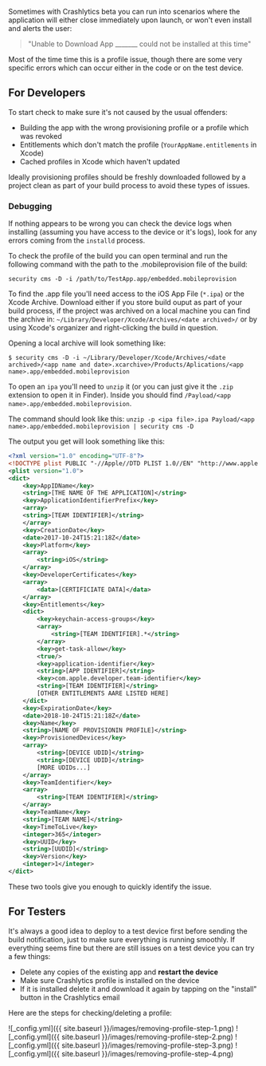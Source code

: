 Sometimes with Crashlytics beta you can run into scenarios where the application will either close immediately upon launch, or won't even install and alerts the user:

> "Unable to Download App
> _______ could not be installed at this time"

Most of the time time this is a profile issue, though there are some very specific errors which can occur either in the code or on the test device.

## For Developers
To start check to make sure it's not caused by the usual offenders:

* Building the app with the wrong provisioning profile or a profile which was revoked
* Entitlements which don't match the profile (`YourAppName.entitlements` in Xcode)
* Cached profiles in Xcode which haven't updated

Ideally provisioning profiles should be freshly downloaded followed by a project clean as part of your build process to avoid these types of issues.


### Debugging
If nothing appears to be wrong you can check the device logs when installing (assuming you have access to the device or it's logs), look for any errors coming from the `installd` process.

To check the profile of the build you can open terminal and run the following command with the path to the .mobileprovision file of the build:

`security cms -D -i /path/to/TestApp.app/embedded.mobileprovision`

To find the .app file you'll need access to the iOS App File (`*.ipa`) or the Xcode Archive. Download either if you store build ouput as part of your build process, if the project was archived on a local machine you can find the archive in: `~/Library/Developer/Xcode/Archives/<date archived>/` or by using Xcode's organizer and right-clicking the build in question.

Opening a local archive will look something like:

`$ security cms -D -i ~/Library/Developer/Xcode/Archives/<date archived>/<app name and date>.xcarchive>/Products/Aplications/<app name>.app/embedded.mobileprovision`

To open an `ipa` you'll need to `unzip` it (or you can just give it the `.zip` extension to open it in Finder). Inside you should find `/Payload/<app name>.app/embedded.mobileprovision`.

The command should look like this:
`unzip -p <ipa file>.ipa Payload/<app name>.app/embedded.mobileprovision | security cms -D`

The output you get will look something like this:

```xml
<?xml version="1.0" encoding="UTF-8"?>
<!DOCTYPE plist PUBLIC "-//Apple//DTD PLIST 1.0//EN" "http://www.apple.com/DTDs/PropertyList-1.0.dtd">
<plist version="1.0">
<dict>
	<key>AppIDName</key>
	<string>[THE NAME OF THE APPLICATION]</string>
	<key>ApplicationIdentifierPrefix</key>
	<array>
	<string>[TEAM IDENTIFIER]</string>
	</array>
	<key>CreationDate</key>
	<date>2017-10-24T15:21:18Z</date>
	<key>Platform</key>
	<array>
		<string>iOS</string>
	</array>
	<key>DeveloperCertificates</key>
	<array>
		<data>[CERTIFICIATE DATA]</data>
	</array>
	<key>Entitlements</key>
	<dict>
		<key>keychain-access-groups</key>
		<array>
			<string>[TEAM IDENTIFIER].*</string>
		</array>
		<key>get-task-allow</key>
		<true/>
		<key>application-identifier</key>
		<string>[APP IDENTIFIER]</string>
		<key>com.apple.developer.team-identifier</key>
		<string>[TEAM IDENTIFIER]</string>
		[OTHER ENTITLEMENTS AARE LISTED HERE]
	</dict>
	<key>ExpirationDate</key>
	<date>2018-10-24T15:21:18Z</date>
	<key>Name</key>
	<string>[NAME OF PROVISIONIN PROFILE]</string>
	<key>ProvisionedDevices</key>
	<array>
		<string>[DEVICE UDID]</string>
		<string>[DEVICE UDID]</string>
		[MORE UDIDs...]
	</array>
	<key>TeamIdentifier</key>
	<array>
		<string>[TEAM IDENTIFIER]</string>
	</array>
	<key>TeamName</key>
	<string>[TEAM NAME]</string>
	<key>TimeToLive</key>
	<integer>365</integer>
	<key>UUID</key>
	<string>[UUDID]</string>
	<key>Version</key>
	<integer>1</integer>
</dict>
```
These two tools give you enough to quickly identify the issue.


## For Testers

It's always a good idea to deploy to a test device first before sending the build notification, just to make sure everything is running smoothly. If everything seems fine but there are still issues on a test device you can try a few things:

* Delete any copies of the existing app and **restart the device**
* Make sure Crashlytics profile is installed on the device
* If it is installed delete it and download it again by tapping on the "install" button in the Crashlytics email

Here are the steps for checking/deleting a profile:

![_config.yml]({{ site.baseurl }}/images/removing-profile-step-1.png) 
![_config.yml]({{ site.baseurl }}/images/removing-profile-step-2.png) 
![_config.yml]({{ site.baseurl }}/images/removing-profile-step-3.png) 
![_config.yml]({{ site.baseurl }}/images/removing-profile-step-4.png) 


